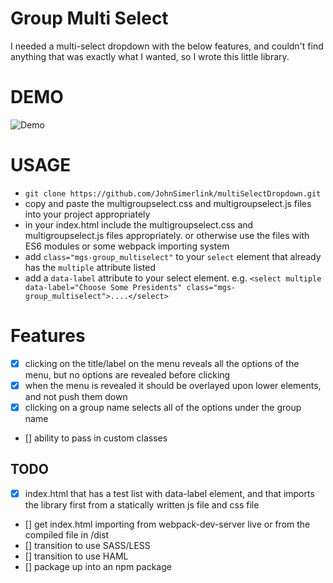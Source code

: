 # Group Multi Select

I needed a multi-select dropdown with the below features, and couldn't find anything that was exactly what I wanted, so I wrote this little library.

# DEMO

![Demo](https://imgur.com/a/ZcylIwH "Demo")
# USAGE
- `git clone https://github.com/JohnSimerlink/multiSelectDropdown.git`
- copy and paste the multigroupselect.css and multigroupselect.js files into your project appropriately
- in your index.html include the multigroupselect.css and multigroupselect.js files appropriately. or otherwise use the files with ES6 modules or some webpack importing system
- add `class="mgs-group_multiselect"` to your `select` element that already has the `multiple` attribute listed
- add a `data-label` attribute to your select element. e.g. `<select multiple data-label="Choose Some Presidents" class="mgs-group_multiselect">....</select>`

# Features
- [x] clicking on the title/label on the menu reveals all the options of the menu, but no options are revealed before clicking
- [x] when the menu is revealed it should be overlayed upon lower elements, and not push them down
- [x] clicking on a group name selects all of the options under the group name
- [] ability to pass in custom classes

## TODO
- [x] index.html that has a test list with data-label element, and that imports the library first from a statically written js file and css file
- [] get index.html importing from webpack-dev-server live or from the compiled file in /dist
- [] transition to use SASS/LESS
- [] transition to use HAML
- [] package up into an npm package
